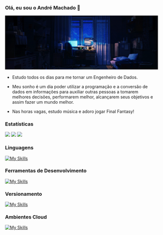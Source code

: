 ### Olá, eu sou o André Machado 👋

<img src="room.gif">

- Estudo todos os dias para me tornar um Engenheiro de Dados.

- Meu sonho é um dia poder utilizar a programação e a conversão de dados em informações para auxiliar outras pessoas a tomarem melhores decisões, performarem melhor, alcançarem seus objetivos e assim fazer um mundo melhor.

- Nas horas vagas, estudo música e adoro jogar Final Fantasy!

### Estatísticas

<div>
  <img height="180em" src="https://github-readme-stats.vercel.app/api?username=andre-ls&theme=shadow_blue&locale=pt-br&layout=compact)](https://github.com/anuraghazra/github-readme-stats"/>
  <img height="180em" src="https://github-readme-stats.vercel.app/api/top-langs/?username=andre-ls&theme=shadow_blue&locale=pt-br&size_weight=0.1&count_weight=1&layout=compact"/>
  <img height="180em" src="https://images-wixmp-ed30a86b8c4ca887773594c2.wixmp.com/f/1ea08e12-847b-4c43-8433-ff86b833fd7b/dg2e01b-1fcc9df1-eca3-4f3a-892f-1a29b8809940.gif?token=eyJ0eXAiOiJKV1QiLCJhbGciOiJIUzI1NiJ9.eyJzdWIiOiJ1cm46YXBwOjdlMGQxODg5ODIyNjQzNzNhNWYwZDQxNWVhMGQyNmUwIiwiaXNzIjoidXJuOmFwcDo3ZTBkMTg4OTgyMjY0MzczYTVmMGQ0MTVlYTBkMjZlMCIsIm9iaiI6W1t7InBhdGgiOiJcL2ZcLzFlYTA4ZTEyLTg0N2ItNGM0My04NDMzLWZmODZiODMzZmQ3YlwvZGcyZTAxYi0xZmNjOWRmMS1lY2EzLTRmM2EtODkyZi0xYTI5Yjg4MDk5NDAuZ2lmIn1dXSwiYXVkIjpbInVybjpzZXJ2aWNlOmZpbGUuZG93bmxvYWQiXX0.KQepTUONiZUsa9RAPVk5xPJK8toeG9QgJWTwbaV2haM"/>
</div>

### Linguagens

[![My Skills](https://skillicons.dev/icons?i=py,java)](https://skillicons.dev)

### Ferramentas de Desenvolvimento

[![My Skills](https://skillicons.dev/icons?i=vscode,neovim,docker,linux,postgresql)](https://skillicons.dev)

### Versionamento

[![My Skills](https://skillicons.dev/icons?i=git,github,gitlab)](https://skillicons.dev)

### Ambientes Cloud

[![My Skills](https://skillicons.dev/icons?i=aws,gcp)](https://skillicons.dev)

